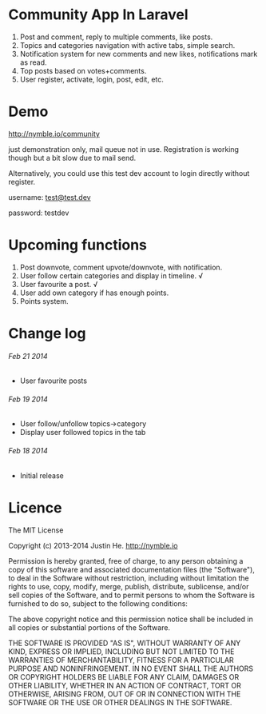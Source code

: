 # Community App In Laravel

1. Post and comment, reply to multiple comments, like posts.
2. Topics and categories navigation with active tabs, simple search.
3. Notification system for new comments and new likes, notifications mark as read.
4. Top posts based on votes+comments.
5. User register, activate, login, post, edit, etc.

# Demo
http://nymble.io/community

just demonstration only, mail queue not in use. Registration is working though but a bit slow due to mail send.

Alternatively,  you could use this test dev account to login directly without register.

username: test@test.dev

password: testdev

# Upcoming functions

1. Post downvote, comment upvote/downvote, with notification.
2. User follow certain categories and display in timeline. √
3. User favourite a post. √
4. User add own category if has enough points.
5. Points system.

# Change log
###### Feb 21 2014
- User favourite posts

###### Feb 19 2014
- User follow/unfollow topics->category
- Display user followed topics in the tab

###### Feb 18 2014
- Initial release

# Licence
The MIT License

Copyright (c) 2013-2014 Justin He. http://nymble.io

Permission is hereby granted, free of charge, to any person obtaining a copy
of this software and associated documentation files (the "Software"), to deal
in the Software without restriction, including without limitation the rights
to use, copy, modify, merge, publish, distribute, sublicense, and/or sell
copies of the Software, and to permit persons to whom the Software is
furnished to do so, subject to the following conditions:

The above copyright notice and this permission notice shall be included in
all copies or substantial portions of the Software.

THE SOFTWARE IS PROVIDED "AS IS", WITHOUT WARRANTY OF ANY KIND, EXPRESS OR
IMPLIED, INCLUDING BUT NOT LIMITED TO THE WARRANTIES OF MERCHANTABILITY,
FITNESS FOR A PARTICULAR PURPOSE AND NONINFRINGEMENT. IN NO EVENT SHALL THE
AUTHORS OR COPYRIGHT HOLDERS BE LIABLE FOR ANY CLAIM, DAMAGES OR OTHER
LIABILITY, WHETHER IN AN ACTION OF CONTRACT, TORT OR OTHERWISE, ARISING FROM,
OUT OF OR IN CONNECTION WITH THE SOFTWARE OR THE USE OR OTHER DEALINGS IN
THE SOFTWARE.
